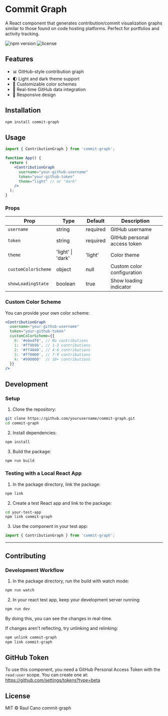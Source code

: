# Commit Graph

A React component that generates contribution/commit visualization graphs similar to those found on code hosting platforms. Perfect for portfolios and activity tracking.

![npm version](https://img.shields.io/npm/v/commit-graph)
![license](https://img.shields.io/npm/l/commit-graph)

## Features

- 📊 GitHub-style contribution graph
- 🌓 Light and dark theme support
- 🎨 Customizable color schemes
- 🔄 Real-time GitHub data integration
- 📱 Responsive design

## Installation

```bash
npm install commit-graph
```

## Usage

```jsx
import { ContributionGraph } from 'commit-graph';

function App() {
  return (
    <ContributionGraph 
      username="your-github-username"
      token="your-github-token"
      theme="light" // or "dark"
    />
  );
}
```

### Props

| Prop | Type | Default | Description |
|------|------|---------|-------------|
| `username` | string | required | GitHub username |
| `token` | string | required | GitHub personal access token |
| `theme` | 'light' \| 'dark' | 'light' | Color theme |
| `customColorScheme` | object | null | Custom color configuration |
| `showLoadingState` | boolean | true | Show loading indicator |

### Custom Color Scheme

You can provide your own color scheme:

```jsx
<ContributionGraph 
  username="your-github-username"
  token="your-github-token"
  customColorScheme={{
    0: '#ebedf0', // No contributions
    1: '#ff9b9b', // 1-3 contributions
    2: '#ff4040', // 4-6 contributions
    3: '#ff0000', // 7-9 contributions
    4: '#990000'  // 10+ contributions
  }}
/>
```

## Development

### Setup

1. Clone the repository:
```bash
git clone https://github.com/yourusername/commit-graph.git
cd commit-graph
```

2. Install dependencies:
```bash
npm install
```

3. Build the package:
```bash
npm run build
```

### Testing with a Local React App

1. In the package directory, link the package:
```bash
npm link
```

2. Create a test React app and link to the package:
```bash
cd your-test-app
npm link commit-graph
```

3. Use the component in your test app:
```jsx
import { ContributionGraph } from 'commit-graph';
```
---
## Contributing

### Development Workflow

1. In the package directory, run the build with watch mode:
```bash
npm run watch
```

2. In your react test app, keep your development server running:
```bash
npm run dev
```
By doing this, you can see the changes in real-time.


If changes aren't reflecting, try unlinking and relinking:
```bash
npm unlink commit-graph
npm link commit-graph
```

## GitHub Token

To use this component, you need a GitHub Personal Access Token with the `read:user` scope. You can create one at: https://github.com/settings/tokens?type=beta

## License

MIT © Raul Cano commit-graph
